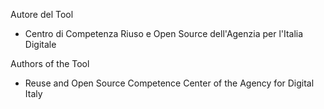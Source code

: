 Autore del Tool

- Centro di Competenza Riuso e Open Source dell'Agenzia per l'Italia Digitale


Authors of the Tool

- Reuse and Open Source Competence Center of the Agency for Digital Italy
